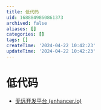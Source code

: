 ```yaml
---
title: 低代码
uid: 1688849860861373
archived: false
aliases: []
categories: []
tags: []
createTime: '2024-04-22 10:42:23'
updateTime: '2024-04-22 10:42:23'
---
```


# 低代码

- [无远开发平台 (enhancer.io)](https://enhancer.io/)
